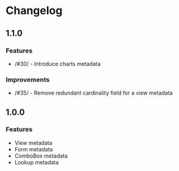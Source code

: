# Changelog

## 1.1.0
### Features
* /#30/ - Introduce charts metadata

### Improvements
* /#35/ - Remove redundant cardinality field for a view metadata

## 1.0.0
### Features
* View metadata
* Form metadata
* ComboBox metadata
* Lookup metadata